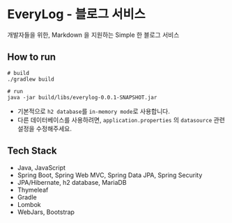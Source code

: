# EveryLog - 블로그 서비스

개발자들을 위한, Markdown 을 지원하는 Simple 한 블로그 서비스

## How to run
```
# build
./gradlew build

# run
java -jar build/libs/everylog-0.0.1-SNAPSHOT.jar
```
- 기본적으로 `h2 database`를 `in-memory mode`로 사용합니다.
- 다른 데이터베이스를 사용하려면, `application.properties` 의 `datasource` 관련 설정을 수정해주세요.

## Tech Stack
- Java, JavaScript
- Spring Boot, Spring Web MVC, Spring Data JPA, Spring Security
- JPA/Hibernate, h2 database, MariaDB
- Thymeleaf
- Gradle
- Lombok
- WebJars, Bootstrap